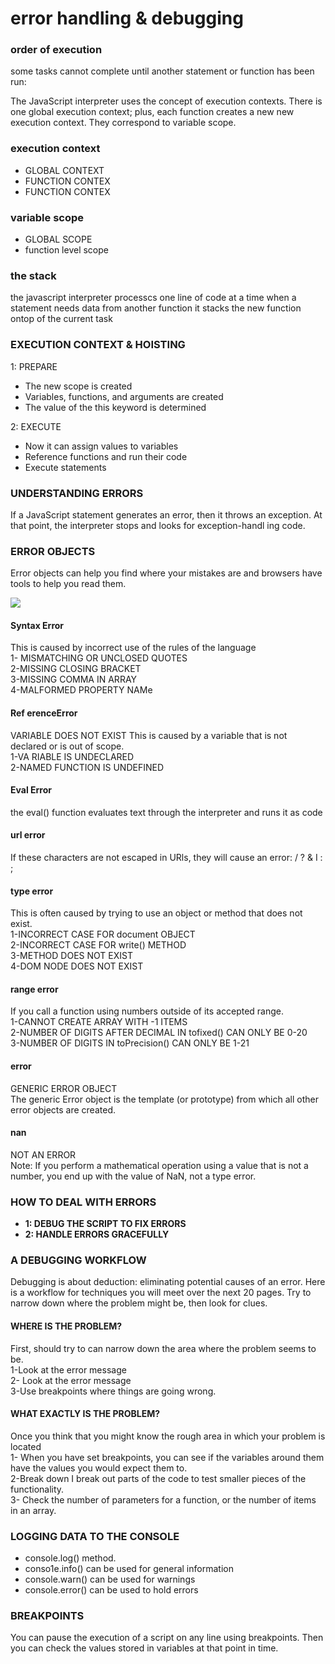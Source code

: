 # error handling & debugging
### order of execution 
 some tasks cannot complete until another statement or function has been run: 
 
 
 The JavaScript interpreter uses the concept of execution contexts. 
There is one global execution context; plus, each function creates a new 
new execution context. They correspond to variable scope.

### execution context 
* GLOBAL CONTEXT 
* FUNCTION CONTEX
* FUNCTION CONTEX

### variable scope 
* GLOBAL SCOPE
* function level scope

### the stack
the javascript interpreter processcs one line of code at a time when a statement needs data from another function it stacks the new function ontop of the current task


### EXECUTION CONTEXT & HOISTING
1: PREPARE 
* The new scope is created 
* Variables, functions, and arguments are created 
* The value of the this keyword is determined

2: EXECUTE 
* Now it can assign values to variables 
* Reference functions and run their code 
* Execute statements

### UNDERSTANDING ERRORS
If a JavaScript statement generates an error, then it throws an exception. At that point, the interpreter stops and looks for exception-handl ing code.

### ERROR OBJECTS
Error objects can help you find where your mistakes are and browsers have tools to help you read them.

<img src = "https://tecadmin.net/wp-content/uploads/2015/08/jquery-object-error.png">

#### Syntax Error 
This is caused by incorrect use of the rules of the language <br>
1- MISMATCHING OR UNCLOSED QUOTES <br>
2-MISSING CLOSING BRACKET <br>
3-MISSING COMMA IN ARRAY <br>
4-MALFORMED PROPERTY NAMe

#### Ref erenceError
VARIABLE DOES NOT EXIST This is caused by a variable that is not declared or is out of scope.<br>
1-VA RIABLE IS UNDECLARED <br>
2-NAMED FUNCTION IS UNDEFINED 

#### Eval Error
the eval() function evaluates text through the interpreter and runs it as code

#### url error
If these characters are not escaped in URls, they will cause an error: / ? & I : ;

#### type error 
This is often caused by trying to use an object or method that does not exist.<br>
1-INCORRECT CASE FOR document OBJECT <br>
2-INCORRECT CASE FOR write() METHOD <br>
3-METHOD DOES NOT EXIST<br>
4-DOM NODE DOES NOT EXIST<br>

#### range error
If you call a function using numbers outside of its accepted range.<br>
1-CANNOT CREATE ARRAY WITH -1 ITEMS <br>
2-NUMBER OF DIGITS AFTER DECIMAL IN tofixed() CAN ONLY BE 0-20 <br>
3-NUMBER OF DIGITS IN toPrecision() CAN ONLY BE 1-21 <br>

#### error
GENERIC ERROR OBJECT<br>
The generic Error object is the template (or prototype) from which all other error objects are created.

#### nan
NOT AN ERROR <br>
Note: If you perform a mathematical operation using a value that is not a number, you end up with the value of NaN, not a type error.

### HOW TO DEAL WITH ERRORS 
* **1: DEBUG THE SCRIPT TO FIX ERRORS**
* **2: HANDLE ERRORS GRACEFULLY**

### A DEBUGGING WORKFLOW
Debugging is about deduction: eliminating potential causes of an error. Here is a workflow for techniques you will meet over the next 20 pages. Try to narrow down where the problem might be, then look for clues. 
<br>
#### WHERE IS THE PROBLEM? 
First, should try to can narrow down the area where the problem seems to be.<br>
1-Look at the error message<br>
2- Look at the error message<br>
3-Use breakpoints where things are going wrong. <br>

#### WHAT EXACTLY IS THE PROBLEM? 
Once you think that you might know the rough area in which your problem is located<br>
1- When you have set breakpoints, you can see if the variables around them have the values you would expect them to.<br>
2-Break down I break out parts of the code to test smaller pieces of the functionality. <br>
3-  Check the number of parameters for a function, or the number of items in an array. <br>


### LOGGING DATA TO THE CONSOLE 
* console.log() method.
* conso1e.info() can be used for general information
* console.warn() can be used for warnings
*  console.error() can be used to hold errors 


### BREAKPOINTS
You can pause the execution of a script on any line using breakpoints. Then you can check the values stored in variables at that point in time.<br>


















